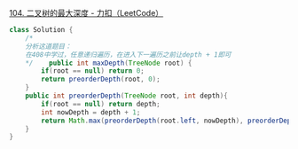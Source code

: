 [104. 二叉树的最大深度 - 力扣（LeetCode）](https://leetcode.cn/problems/maximum-depth-of-binary-tree/description/)
```java
class Solution {  
    /*  
    分析这道题目：  
    在408中学过，任意递归遍历，在进入下一遍历之前让depth + 1即可  
    */    public int maxDepth(TreeNode root) {  
        if(root == null) return 0;  
        return preorderDepth(root, 0);  
    }  
    public int preorderDepth(TreeNode root, int depth){  
        if(root == null) return depth;  
        int nowDepth = depth + 1;  
        return Math.max(preorderDepth(root.left, nowDepth), preorderDepth(root.right, nowDepth));  
    }  
}
```